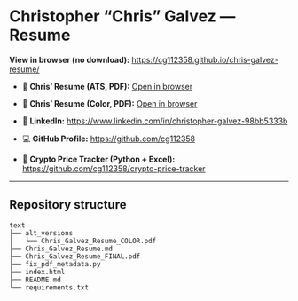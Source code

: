 # Christopher “Chris” Galvez — Resume

**View in browser (no download):** https://cg112358.github.io/chris-galvez-resume/

- 📄 **Chris’ Resume (ATS, PDF):** [Open in browser](https://cg112358.github.io/chris-galvez-resume/Chris_Galvez_Resume_FINAL.pdf)
- 🎨 **Chris’ Resume (Color, PDF):** [Open in browser](https://cg112358.github.io/chris-galvez-resume/alt_versions/Chris_Galvez_Resume_COLOR.pdf)

- 🔗 **LinkedIn:** https://www.linkedin.com/in/christopher-galvez-98bb5333b
- 💻 **GitHub Profile:** https://github.com/cg112358
- 🧪 **Crypto Price Tracker (Python + Excel):** https://github.com/cg112358/crypto-price-tracker

---

## Repository structure

<!-- BEGIN REPO TREE -->
<!-- autogen: do not edit inside this block -->
```text
text
├── alt_versions
│   └── Chris_Galvez_Resume_COLOR.pdf
├── Chris_Galvez_Resume.md
├── Chris_Galvez_Resume_FINAL.pdf
├── fix_pdf_metadata.py
├── index.html
├── README.md
└── requirements.txt
```
<!-- END REPO TREE -->
